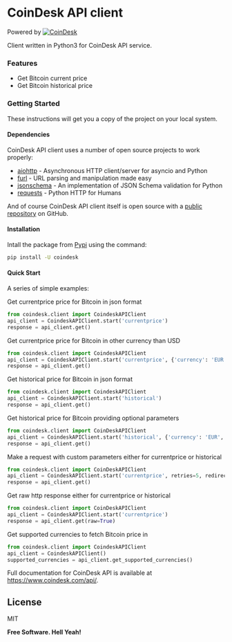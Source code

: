 # CoinDesk API client

Powered by [![CoinDesk]()](https://www.coindesk.com/api/)

Client written in Python3 for CoinDesk API service.

### Features

  - Get Bitcoin current price
  - Get Bitcoin historical price

### Getting Started

These instructions will get you a copy of the project on your local system.

#### Dependencies

CoinDesk API client uses a number of open source projects to work properly:

* [aiohttp] - Asynchronous HTTP client/server for asyncio and Python
* [furl] - URL parsing and manipulation made easy
* [jsonschema] - An implementation of JSON Schema validation for Python
* [requests] - Python HTTP for Humans

And of course CoinDesk API client itself is open source with a [public repository][coindesk-api-client] on GitHub.

#### Installation

Intall the package from [Pypi][pypi] using the command:
```sh
pip install -U coindesk
```

#### Quick Start

A series of simple examples:

Get currentprice price for Bitcoin in json format
```python
from coindesk.client import CoindeskAPIClient
api_client = CoindeskAPIClient.start('currentprice')
response = api_client.get()
```

Get currentprice price for Bitcoin in other currency than USD
```python
from coindesk.client import CoindeskAPIClient
api_client = CoindeskAPIClient.start('currentprice', {'currency': 'EUR'})
response = api_client.get()
```

Get historical price for Bitcoin in json format
```python
from coindesk.client import CoindeskAPIClient
api_client = CoindeskAPIClient.start('historical')
response = api_client.get()
```

Get historical price for Bitcoin providing optional parameters
```python
from coindesk.client import CoinDeskAPIClient
api_client = CoindeskAPIClient.start('historical', {'currency': 'EUR', 'for': 'yesterday'})
response = api_client.get()
```

Make a request with custom parameters either for currentprice or historical
```python
from coindesk.client import CoinDeskAPIClient
api_client = CoindeskAPIClient.start('currentprice', retries=5, redirects=False, timeout=10)
response = api_client.get()
```

Get raw http response either for currentprice or historical
```python
from coindesk.client import CoinDeskAPIClient
api_client = CoindeskAPIClient.start('currentprice')
response = api_client.get(raw=True)
```

Get supported currencies to fetch Bitcoin price in
```python
from coindesk.client import CoindeskAPIClient
api_client = CoindeskAPIClient()
supported_currencies = api_client.get_supported_currencies()
```

Full documentation for CoinDesk API is available at https://www.coindesk.com/api/.

License
----

MIT

**Free Software. Hell Yeah!**

[//]: # (These are reference links used in the body of this note and get stripped out when the markdown processor does its job. There is no need to format nicely because it shouldn't be seen.)

   [coindesk-api-client]: <https://github.com/sdediego/coindesk-api-client>
   [pypi]: <https://pypi.org/project/coindesk/>
   [aiohttp]: <https://github.com/aio-libs/aiohttp>
   [furl]: <https://github.com/gruns/furl>
   [jsonschema]: <https://github.com/Julian/jsonschema>
   [requests]: <https://github.com/requests/requests>
